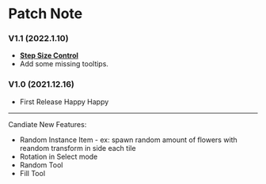 
# Patch Note

### V1.1 (2022.1.10)
- [**Step Size Control**](Guide/TiledLevelEditTools?id=step-control)
- Add some missing tooltips.

### V1.0 (2021.12.16)
- First Release  Happy Happy


<!-- - UE5 support -->

---
Candiate New Features:
* Random Instance Item - ex: spawn random amount of flowers with reandom transform in side each tile
* Rotation in Select mode
* Random Tool
* Fill Tool
